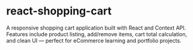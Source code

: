 # react-shopping-cart
A responsive shopping cart application built with React and Context API. Features include product listing, add/remove items, cart total calculation, and clean UI — perfect for eCommerce learning and portfolio projects.
